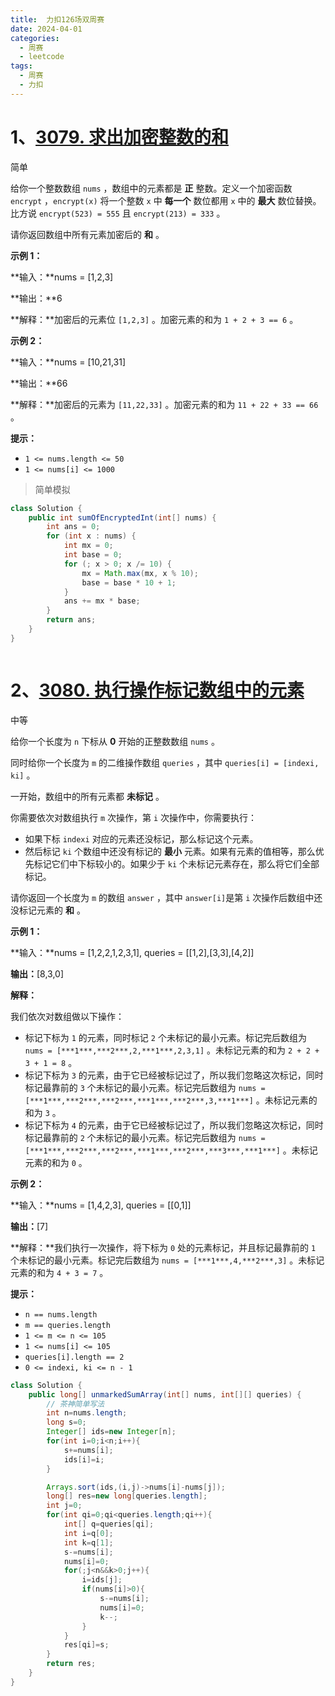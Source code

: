```yaml
---
title:  力扣126场双周赛
date: 2024-04-01
categories:
  - 周赛
  - leetcode
tags:
  - 周赛
  - 力扣
---
```




# 1、[3079. 求出加密整数的和](https://leetcode.cn/problems/find-the-sum-of-encrypted-integers/)

简单



给你一个整数数组 `nums` ，数组中的元素都是 **正** 整数。定义一个加密函数 `encrypt` ，`encrypt(x)` 将一个整数 `x` 中 **每一个** 数位都用 `x` 中的 **最大** 数位替换。比方说 `encrypt(523) = 555` 且 `encrypt(213) = 333` 。

请你返回数组中所有元素加密后的 **和** 。

 

**示例 1：**

**输入：**nums = [1,2,3]

**输出：**6

**解释：**加密后的元素位 `[1,2,3]` 。加密元素的和为 `1 + 2 + 3 == 6` 。

**示例 2：**

**输入：**nums = [10,21,31]

**输出：**66

**解释：**加密后的元素为 `[11,22,33]` 。加密元素的和为 `11 + 22 + 33 == 66` 。

 

**提示：**

- `1 <= nums.length <= 50`
- `1 <= nums[i] <= 1000`



> 简单模拟



```java
class Solution {
    public int sumOfEncryptedInt(int[] nums) {
        int ans = 0;
        for (int x : nums) {
            int mx = 0;
            int base = 0;
            for (; x > 0; x /= 10) {
                mx = Math.max(mx, x % 10);
                base = base * 10 + 1;
            }
            ans += mx * base;
        }
        return ans;
    }
}

```



``` rust
```



# 2、[3080. 执行操作标记数组中的元素](https://leetcode.cn/problems/mark-elements-on-array-by-performing-queries/)

中等



给你一个长度为 `n` 下标从 **0** 开始的正整数数组 `nums` 。

同时给你一个长度为 `m` 的二维操作数组 `queries` ，其中 `queries[i] = [indexi, ki]` 。

一开始，数组中的所有元素都 **未标记** 。

你需要依次对数组执行 `m` 次操作，第 `i` 次操作中，你需要执行：

- 如果下标 `indexi` 对应的元素还没标记，那么标记这个元素。
- 然后标记 `ki` 个数组中还没有标记的 **最小** 元素。如果有元素的值相等，那么优先标记它们中下标较小的。如果少于 `ki` 个未标记元素存在，那么将它们全部标记。

请你返回一个长度为 `m` 的数组 `answer` ，其中 `answer[i]`是第 `i` 次操作后数组中还没标记元素的 **和** 。

 

**示例 1：**

**输入：**nums = [1,2,2,1,2,3,1], queries = [[1,2],[3,3],[4,2]]

**输出：**[8,3,0]

**解释：**

我们依次对数组做以下操作：

- 标记下标为 `1` 的元素，同时标记 `2` 个未标记的最小元素。标记完后数组为 `nums = [***1***,***2***,2,***1***,2,3,1]` 。未标记元素的和为 `2 + 2 + 3 + 1 = 8` 。
- 标记下标为 `3` 的元素，由于它已经被标记过了，所以我们忽略这次标记，同时标记最靠前的 `3` 个未标记的最小元素。标记完后数组为 `nums = [***1***,***2***,***2***,***1***,***2***,3,***1***]` 。未标记元素的和为 `3` 。
- 标记下标为 `4` 的元素，由于它已经被标记过了，所以我们忽略这次标记，同时标记最靠前的 `2` 个未标记的最小元素。标记完后数组为 `nums = [***1***,***2***,***2***,***1***,***2***,***3***,***1***]` 。未标记元素的和为 `0` 。

**示例 2：**

**输入：**nums = [1,4,2,3], queries = [[0,1]]

**输出：**[7]

**解释：**我们执行一次操作，将下标为 `0` 处的元素标记，并且标记最靠前的 `1` 个未标记的最小元素。标记完后数组为 `nums = [***1***,4,***2***,3]` 。未标记元素的和为 `4 + 3 = 7` 。

 

**提示：**

- `n == nums.length`
- `m == queries.length`
- `1 <= m <= n <= 105`
- `1 <= nums[i] <= 105`
- `queries[i].length == 2`
- `0 <= indexi, ki <= n - 1`



``` java
class Solution {
    public long[] unmarkedSumArray(int[] nums, int[][] queries) {
        // 茶神简单写法
        int n=nums.length;
        long s=0;
        Integer[] ids=new Integer[n];
        for(int i=0;i<n;i++){
            s+=nums[i];
            ids[i]=i;
        }

        Arrays.sort(ids,(i,j)->nums[i]-nums[j]);
        long[] res=new long[queries.length];
        int j=0;
        for(int qi=0;qi<queries.length;qi++){
            int[] q=queries[qi];
            int i=q[0];
            int k=q[1];
            s-=nums[i];
            nums[i]=0;
            for(;j<n&&k>0;j++){
                i=ids[j];
                if(nums[i]>0){
                    s-=nums[i];
                    nums[i]=0;
                    k--;
                }
            }
            res[qi]=s;
        }
        return res;
    }
}
```

